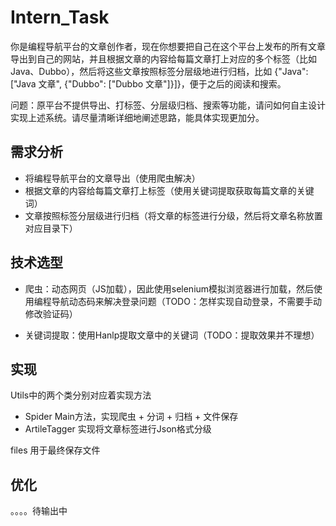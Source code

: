 # Intern_Task

你是编程导航平台的文章创作者，现在你想要把自己在这个平台上发布的所有文章导出到自己的网站，并且根据文章的内容给每篇文章打上对应的多个标签（比如 Java、Dubbo），然后将这些文章按照标签分层级地进行归档，比如 {"Java": ["Java 文章", {"Dubbo": ["Dubbo 文章"]}]}，便于之后的阅读和搜索。

问题：原平台不提供导出、打标签、分层级归档、搜索等功能，请问如何自主设计实现上述系统。请尽量清晰详细地阐述思路，能具体实现更加分。

## 需求分析
- 将编程导航平台的文章导出（使用爬虫解决）
- 根据文章的内容给每篇文章打上标签（使用关键词提取获取每篇文章的关键词）
- 文章按照标签分层级进行归档（将文章的标签进行分级，然后将文章名称放置对应目录下）

## 技术选型

- 爬虫：动态网页（JS加载），因此使用selenium模拟浏览器进行加载，然后使用编程导航动态码来解决登录问题（TODO：怎样实现自动登录，不需要手动修改验证码）

- 关键词提取：使用Hanlp提取文章中的关键词（TODO：提取效果并不理想）

## 实现
Utils中的两个类分别对应着实现方法

- Spider Main方法，实现爬虫 + 分词 + 归档 + 文件保存
- ArtileTagger 实现将文章标签进行Json格式分级

files 用于最终保存文件


## 优化

。。。。待输出中